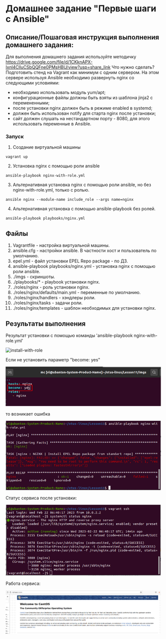 # Домашнее задание "Первые шаги с Ansible"

## Описание/Пошаговая инструкция выполнения домашнего задания:

Для выполнения домашнего задания используйте методичку
https://drive.google.com/file/d/1CKknAPX-Ixnl4ClluCSbQQFne0PMsHBU/view?usp=share_link
Что нужно сделать?
Подготовить стенд на Vagrant как минимум с одним сервером. На этом сервере используя Ansible необходимо развернуть nginx со следующими условиями:

* необходимо использовать модуль yum/apt;
* конфигурационные файлы должны быть взяты из шаблона jinja2 с перемененными;
* после установки nginx должен быть в режиме enabled в systemd;
* должен быть использован notify для старта nginx после установки;
* сайт должен слушать на нестандартном порту - 8080, для этого использовать переменные в Ansible.

### Запуск

1. Создание виртуальной машины
```
vagrant up
```

2. Установка nginx с помощью роли ansible

```
ansible-playbook nginx-with-role.yml
```

3. Альтернативная установка nginx с помощью роли ansible, но без nginx-with-role.yml, только с ролью.

```
ansible nginx --module-name include_role --args name=nginx
```

4. Альтернативная установка с помощью ansible-playbook без ролей.

```
ansible-playbook playbooks/nginx.yml
```

## Файлы

1. Vagrantfile - настройка виртуальной машины.
2. ansible.cfg - настройки ansible. В частности хост и пользователь по умолчанию.
3. epel.yml - файл установки EPEL Repo package - по ДЗ.
4. ansible-playbook playbooks/nginx.yml - установка nginx с помощью роли ansible.
5. ./imgs - скриншоты.
6. ./playbooks/\* - playbook установки nginx.
7. ./roles/nginx - роль установки nginx.
8. ./roles/nginx/defaults/main.yml - переменные по умолчанию.
9. ./roles/nginx/handlers - хэндлеры роли. 
10. ./roles/nginx/tasks - задачи роли.
11. ./roles/nginx/templates - шаблон необходимых для установки nginx.

## Результаты выполнения

Результат установки с помощью команды 'ansible-playbook nginx-with-role.yml'

![install-with-role](imgs/install-with-role.yml)

Если не установить параметр "become: yes"

![become-yes](imgs/become-yes.png)

то возникает ошибка

![become-yes-error](imgs/become-yes-error.png)

Статус сервиса после установки:

![service-status](imgs/service-status.png)

Работа сервиса:

![service](imgs/127.0.0.1-8080.png)

